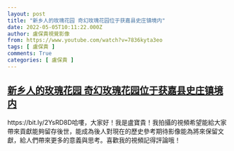 ```yaml
---
layout: post
title: "新乡人的玫瑰花园 奇幻玫瑰花园位于获嘉县史庄镇境内"
date: 2022-05-05T10:11:22.000Z
author: 盧保貴視覺影像
from: https://www.youtube.com/watch?v=7836kyta3eo
tags: [ 盧保貴 ]
comments: True
categories: [ 盧保貴 ]
---
```

<!--1651745482000-->
[新乡人的玫瑰花园 奇幻玫瑰花园位于获嘉县史庄镇境内](https://www.youtube.com/watch?v=7836kyta3eo)
------

<div>
https://bit.ly/2YsRD8D哈嘍，大家好！我是盧寶貴！我拍攝的視頻希望能給大家帶來貢獻能夠留存後世，能成為後人對現在的歷史參考期待影像能為將來保留文獻，給人們帶來更多的意義與思考。喜歡我的視頻記得評論哦！
</div>
